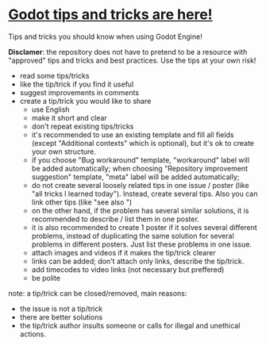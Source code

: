 # [Godot tips and tricks are here!](https://github.com/me2beats/godot-tips-and-tricks/issues)


Tips and tricks you should know when using Godot Engine!

**Disclamer**: the repository does not have to pretend to be a resource with "approved" tips and tricks and best practices.
Use the tips at your own risk!

- read some tips/tricks 
- like the tip/trick if you find it useful 
- suggest improvements in comments
- create a tip/trick you would like to share 
  - use English
  - make it short and clear 
  - don't repeat existing tips/tricks
  - it's recommended to use an existing template and fill all fields (except "Additional contexts" which is optional), but it's ok to create your own structure.
  - if you choose "Bug workaround" template, "workaround" label will be added automatically; when choosing "Repository improvement suggestion" template, "meta" label will be added automatically; 
  - do not create several loosely related tips in one issue / poster (like "all tricks I learned today"). Instead, create several tips. Also you can link other tips (like "see also ")
  - on the other hand, if the problem has several similar solutions, it is recommended to describe / list them in one poster.
  - it is also recommended to create 1 poster if it solves several different problems, instead of duplicating the same solution for several problems in different posters. Just list these problems in one issue.
  - attach images and videos if it makes the tip/trick clearer 
  - links can be added; don't attach only links, describe the tip/trick.
  - add timecodes to video links (not necessary but preffered)
  - be polite


note: a tip/trick can be closed/removed, main reasons:
- the issue is not a tip/trick 
- there are better solutions 
- the tip/trick author insults someone or calls for illegal and unethical actions.
